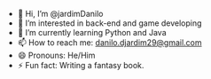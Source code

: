 - 👋 Hi, I’m @jardimDanilo
- 👀 I’m interested in back-end and game developing
- 🌱 I’m currently learning Python and Java
- 📫 How to reach me: danilo.djardim29@gmail.com 
- 😄 Pronouns: He/Him
- ⚡ Fun fact: Writing a fantasy book.
